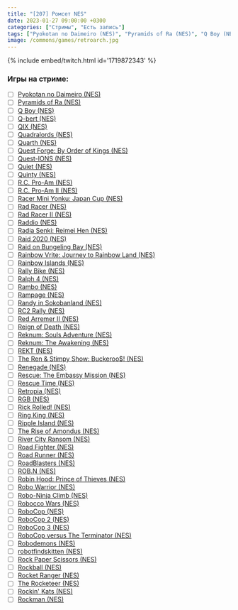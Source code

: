 ```yaml
---
title: "[207] Ромсет NES"
date: 2023-01-27 09:00:00 +0300
categories: ["Стримы", "Есть запись"]
tags: ["Pyokotan no Daimeiro (NES)", "Pyramids of Ra (NES)", "Q Boy (NES)", "Q-bert (NES)", "QIX (NES)", "Quadralords (NES)", "Quarth (NES)", "Quest Forge: By Order of Kings (NES)", "Quest-IONS (NES)", "Quiet (NES)", "Quinty (NES)", "R.C. Pro-Am (NES)", "R.C. Pro-Am II (NES)", "Racer Mini Yonku: Japan Cup (NES)", "Rad Racer (NES)", "Rad Racer II (NES)", "Raddio (NES)", "Radia Senki: Reimei Hen (NES)", "Raid 2020 (NES)", "Raid on Bungeling Bay (NES)", "Rainbow Vrite: Journey to Rainbow Land (NES)", "Rainbow Islands (NES)", "Rally Bike (NES)", "Ralph 4 (NES)", "Rambo (NES)", "Rampage (NES)", "Randy in Sokobanland (NES)", "RC2 Rally (NES)", "Red Arremer II (NES)", "Reign of Death (NES)", "Reknum: Souls Adventure (NES)", "Reknum: The Awakening (NES)", "REKT (NES)", "The Ren & Stimpy Show: Buckeroo$! (NES)", "Renegade (NES)", "Rescue: The Embassy Mission (NES)", "Rescue Time (NES)", "Retropia (NES)", "RGB (NES)", "Rick Rolled! (NES)", "Ring King (NES)", "Ripple Island (NES)", "The Rise of Amondus (NES)", "River City Ransom (NES)", "Road Fighter (NES)", "Road Runner (NES)", "RoadBlasters (NES)", "ROB.N (NES)", "Robin Hood: Prince of Thieves (NES)", "Robo Warrior (NES)", "Robo-Ninja Climb (NES)", "Robocco Wars (NES)", "RoboCop (NES)", "RoboCop 2 (NES)", "RoboCop 3 (NES)", "RoboCop versus The Terminator (NES)", "Robodemons (NES)", "robotfindskitten (NES)", "Rock Paper Scissors (NES)", "Rockball (NES)", "Rocket Ranger (NES)", "The Rocketeer (NES)", "Rockin' Kats (NES)", "Rockman (NES)"]
image: /commons/games/retroarch.jpg
---
```


{% include embed/twitch.html id='1719872343' %}

### Игры на стриме:
+ [ ] [Pyokotan no Daimeiro (NES)](/tags/pyokotan-no-daimeiro-nes)
+ [ ] [Pyramids of Ra (NES)](/tags/pyramids-of-ra-nes)
+ [ ] [Q Boy (NES)](/tags/q-boy-nes)
+ [ ] [Q-bert (NES)](/tags/q-bert-nes)
+ [ ] [QIX (NES)](/tags/qix-nes)
+ [ ] [Quadralords (NES)](/tags/quadralords-nes)
+ [ ] [Quarth (NES)](/tags/quarth-nes)
+ [ ] [Quest Forge: By Order of Kings (NES)](/tags/quest-forge-by-order-of-kings-nes)
+ [ ] [Quest-IONS (NES)](/tags/quest-ions-nes)
+ [ ] [Quiet (NES)](/tags/quiet-nes)
+ [ ] [Quinty (NES)](/tags/quinty-nes)
+ [ ] [R.C. Pro-Am (NES)](/tags/r-c-pro-am-nes)
+ [ ] [R.C. Pro-Am II (NES)](/tags/r-c-pro-am-ii-nes)
+ [ ] [Racer Mini Yonku: Japan Cup (NES)](/tags/racer-mini-yonku-japan-cup-nes)
+ [ ] [Rad Racer (NES)](/tags/rad-racer-nes)
+ [ ] [Rad Racer II (NES)](/tags/rad-racer-ii-nes)
+ [ ] [Raddio (NES)](/tags/raddio-nes)
+ [ ] [Radia Senki: Reimei Hen (NES)](/tags/radia-senki-reimei-hen-nes)
+ [ ] [Raid 2020 (NES)](/tags/raid-2020-nes)
+ [ ] [Raid on Bungeling Bay (NES)](/tags/raid-on-bungeling-bay-nes)
+ [ ] [Rainbow Vrite: Journey to Rainbow Land (NES)](/tags/rainbow-vrite-journey-to-rainbow-land-nes)
+ [ ] [Rainbow Islands (NES)](/tags/rainbow-islands-nes)
+ [ ] [Rally Bike (NES)](/tags/rally-bike-nes)
+ [ ] [Ralph 4 (NES)](/tags/ralph-4-nes)
+ [ ] [Rambo (NES)](/tags/rambo-nes)
+ [ ] [Rampage (NES)](/tags/rampage-nes)
+ [ ] [Randy in Sokobanland (NES)](/tags/randy-in-sokobanland-nes)
+ [ ] [RC2 Rally (NES)](/tags/rc2-rally-nes)
+ [ ] [Red Arremer II (NES)](/tags/red-arremer-ii-nes)
+ [ ] [Reign of Death (NES)](/tags/reign-of-death-nes)
+ [ ] [Reknum: Souls Adventure (NES)](/tags/reknum-souls-adventure-nes)
+ [ ] [Reknum: The Awakening (NES)](/tags/reknum-the-awakening-nes)
+ [ ] [REKT (NES)](/tags/rekt-nes)
+ [ ] [The Ren & Stimpy Show: Buckeroo$! (NES)](/tags/the-ren-stimpy-show-buckeroo-nes)
+ [ ] [Renegade (NES)](/tags/renegade-nes)
+ [ ] [Rescue: The Embassy Mission (NES)](/tags/rescue-the-embassy-mission-nes)
+ [ ] [Rescue Time (NES)](/tags/rescue-time-nes)
+ [ ] [Retropia (NES)](/tags/retropia-nes)
+ [ ] [RGB (NES)](/tags/rgb-nes)
+ [ ] [Rick Rolled! (NES)](/tags/rick-rolled-nes)
+ [ ] [Ring King (NES)](/tags/ring-king-nes)
+ [ ] [Ripple Island (NES)](/tags/ripple-island-nes)
+ [ ] [The Rise of Amondus (NES)](/tags/the-rise-of-amondus-nes)
+ [ ] [River City Ransom (NES)](/tags/river-city-ransom-nes)
+ [ ] [Road Fighter (NES)](/tags/road-fighter-nes)
+ [ ] [Road Runner (NES)](/tags/road-runner-nes)
+ [ ] [RoadBlasters (NES)](/tags/roadblasters-nes)
+ [ ] [ROB.N (NES)](/tags/rob-n-nes)
+ [ ] [Robin Hood: Prince of Thieves (NES)](/tags/robin-hood-prince-of-thieves-nes)
+ [ ] [Robo Warrior (NES)](/tags/robo-warrior-nes)
+ [ ] [Robo-Ninja Climb (NES)](/tags/robo-ninja-climb-nes)
+ [ ] [Robocco Wars (NES)](/tags/robocco-wars-nes)
+ [ ] [RoboCop (NES)](/tags/robocop-nes)
+ [ ] [RoboCop 2 (NES)](/tags/robocop-2-nes)
+ [ ] [RoboCop 3 (NES)](/tags/robocop-3-nes)
+ [ ] [RoboCop versus The Terminator (NES)](/tags/robocop-versus-the-terminator-nes)
+ [ ] [Robodemons (NES)](/tags/robodemons-nes)
+ [ ] [robotfindskitten (NES)](/tags/robotfindskitten-nes)
+ [ ] [Rock Paper Scissors (NES)](/tags/rock-paper-scissors-nes)
+ [ ] [Rockball (NES)](/tags/rockball-nes)
+ [ ] [Rocket Ranger (NES)](/tags/rocket-ranger-nes)
+ [ ] [The Rocketeer (NES)](/tags/the-rocketeer-nes)
+ [ ] [Rockin' Kats (NES)](/tags/rockin-kats-nes)
+ [ ] [Rockman (NES)](/tags/rockman-nes)
